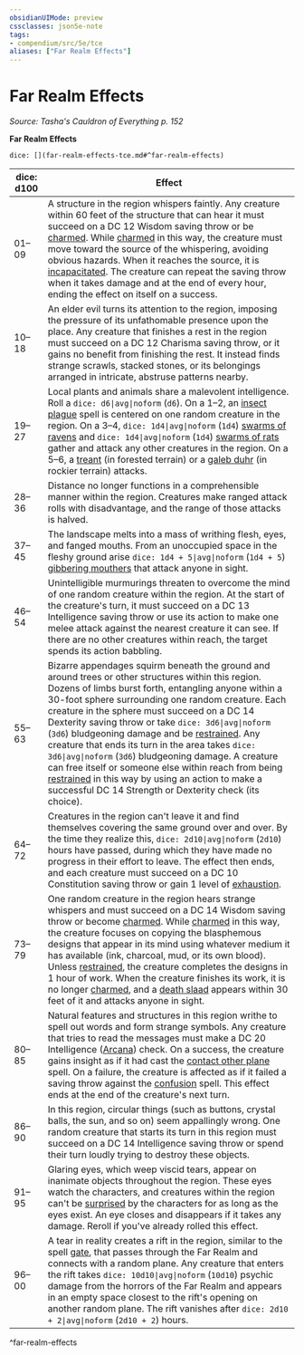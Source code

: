 ```yaml
---
obsidianUIMode: preview
cssclasses: json5e-note
tags:
- compendium/src/5e/tce
aliases: ["Far Realm Effects"]
---
```

# Far Realm Effects
*Source: Tasha's Cauldron of Everything p. 152* 

**Far Realm Effects**

`dice: [](far-realm-effects-tce.md#^far-realm-effects)`

| dice: d100 | Effect |
|------------|--------|
| 01–09 | A structure in the region whispers faintly. Any creature within 60 feet of the structure that can hear it must succeed on a DC 12 Wisdom saving throw or be [charmed](/3-Mechanics/CLI/rules/conditions.md#charmed). While [charmed](/3-Mechanics/CLI/rules/conditions.md#charmed) in this way, the creature must move toward the source of the whispering, avoiding obvious hazards. When it reaches the source, it is [incapacitated](/3-Mechanics/CLI/rules/conditions.md#incapacitated). The creature can repeat the saving throw when it takes damage and at the end of every hour, ending the effect on itself on a success. |
| 10–18 | An elder evil turns its attention to the region, imposing the pressure of its unfathomable presence upon the place. Any creature that finishes a rest in the region must succeed on a DC 12 Charisma saving throw, or it gains no benefit from finishing the rest. It instead finds strange scrawls, stacked stones, or its belongings arranged in intricate, abstruse patterns nearby. |
| 19–27 | Local plants and animals share a malevolent intelligence. Roll a `dice: d6\|avg\|noform` (`d6`). On a 1–2, an [insect plague](/3-Mechanics/CLI/spells/insect-plague.md) spell is centered on one random creature in the region. On a 3–4, `dice: 1d4\|avg\|noform` (`1d4`) [swarms of ravens](/3-Mechanics/CLI/bestiary/beast/swarm-of-ravens.md) and `dice: 1d4\|avg\|noform` (`1d4`) [swarms of rats](/3-Mechanics/CLI/bestiary/beast/swarm-of-rats.md) gather and attack any other creatures in the region. On a 5–6, a [treant](/3-Mechanics/CLI/bestiary/plant/treant.md) (in forested terrain) or a [galeb duhr](/3-Mechanics/CLI/bestiary/elemental/galeb-duhr.md) (in rockier terrain) attacks. |
| 28–36 | Distance no longer functions in a comprehensible manner within the region. Creatures make ranged attack rolls with disadvantage, and the range of those attacks is halved. |
| 37–45 | The landscape melts into a mass of writhing flesh, eyes, and fanged mouths. From an unoccupied space in the fleshy ground arise `dice: 1d4 + 5\|avg\|noform` (`1d4 + 5`) [gibbering mouthers](/3-Mechanics/CLI/bestiary/aberration/gibbering-mouther.md) that attack anyone in sight. |
| 46–54 | Unintelligible murmurings threaten to overcome the mind of one random creature within the region. At the start of the creature's turn, it must succeed on a DC 13 Intelligence saving throw or use its action to make one melee attack against the nearest creature it can see. If there are no other creatures within reach, the target spends its action babbling. |
| 55–63 | Bizarre appendages squirm beneath the ground and around trees or other structures within this region. Dozens of limbs burst forth, entangling anyone within a 30-foot sphere surrounding one random creature. Each creature in the sphere must succeed on a DC 14 Dexterity saving throw or take `dice: 3d6\|avg\|noform` (`3d6`) bludgeoning damage and be [restrained](/3-Mechanics/CLI/rules/conditions.md#restrained). Any creature that ends its turn in the area takes `dice: 3d6\|avg\|noform` (`3d6`) bludgeoning damage. A creature can free itself or someone else within reach from being [restrained](/3-Mechanics/CLI/rules/conditions.md#restrained) in this way by using an action to make a successful DC 14 Strength or Dexterity check (its choice). |
| 64–72 | Creatures in the region can't leave it and find themselves covering the same ground over and over. By the time they realize this, `dice: 2d10\|avg\|noform` (`2d10`) hours have passed, during which they have made no progress in their effort to leave. The effect then ends, and each creature must succeed on a DC 10 Constitution saving throw or gain 1 level of [exhaustion](/3-Mechanics/CLI/rules/conditions.md#exhaustion). |
| 73–79 | One random creature in the region hears strange whispers and must succeed on a DC 14 Wisdom saving throw or become [charmed](/3-Mechanics/CLI/rules/conditions.md#charmed). While [charmed](/3-Mechanics/CLI/rules/conditions.md#charmed) in this way, the creature focuses on copying the blasphemous designs that appear in its mind using whatever medium it has available (ink, charcoal, mud, or its own blood). Unless [restrained](/3-Mechanics/CLI/rules/conditions.md#restrained), the creature completes the designs in 1 hour of work. When the creature finishes its work, it is no longer [charmed](/3-Mechanics/CLI/rules/conditions.md#charmed), and a [death slaad](/3-Mechanics/CLI/bestiary/aberration/death-slaad.md) appears within 30 feet of it and attacks anyone in sight. |
| 80–85 | Natural features and structures in this region writhe to spell out words and form strange symbols. Any creature that tries to read the messages must make a DC 20 Intelligence ([Arcana](/3-Mechanics/CLI/rules/skills.md#Arcana)) check. On a success, the creature gains insight as if it had cast the [contact other plane](/3-Mechanics/CLI/spells/contact-other-plane.md) spell. On a failure, the creature is affected as if it failed a saving throw against the [confusion](/3-Mechanics/CLI/spells/confusion.md) spell. This effect ends at the end of the creature's next turn. |
| 86–90 | In this region, circular things (such as buttons, crystal balls, the sun, and so on) seem appallingly wrong. One random creature that starts its turn in this region must succeed on a DC 14 Intelligence saving throw or spend their turn loudly trying to destroy these objects. |
| 91–95 | Glaring eyes, which weep viscid tears, appear on inanimate objects throughout the region. These eyes watch the characters, and creatures within the region can't be [surprised](/3-Mechanics/CLI/rules/conditions.md#surprised) by the characters for as long as the eyes exist. An eye closes and disappears if it takes any damage. Reroll if you've already rolled this effect. |
| 96–00 | A tear in reality creates a rift in the region, similar to the spell [gate](/3-Mechanics/CLI/spells/gate.md), that passes through the Far Realm and connects with a random plane. Any creature that enters the rift takes `dice: 10d10\|avg\|noform` (`10d10`) psychic damage from the horrors of the Far Realm and appears in an empty space closest to the rift's opening on another random plane. The rift vanishes after `dice: 2d10 + 2\|avg\|noform` (`2d10 + 2`) hours. |
^far-realm-effects